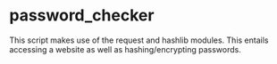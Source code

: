 # password_checker
This script makes use of the request and hashlib modules. This entails accessing a website as well as hashing/encrypting passwords.
